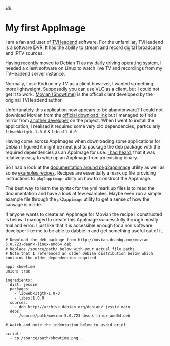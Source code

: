 [Up](../)
# My first AppImage

I am a fan and user of [TVHeadend](https://tvheadend.org/) software. For the unfamiliar, TVHeadend is a software DVR. It has the ability to stream and record digital broadcasts and IPTV sources.

Having recently moved to Debian 11 as my daily driving operating system, I needed a client software on Linux to watch live TV and recordings from my TVHeadend server instance.

Normally, I use Kodi on my TV as a client however, I wanted something more lightweight. Supposedly you can use VLC as a client, but I could not get it to work. [Movian (Showtime)](https://movian.tv/) is the offical client developed by the original TVHeadend author.

Unfortunately this application now appears to be abandonware? I could not download Movian from the [official download link](https://movian.tv/downloads/movian) but I managed to find a mirror from [another developer](http://movian.deanbg.com/) on the project. When I went to install the application, I realised it required some very old dependencies, particularly `libwebkitgtk-1.0-0` & `libssl1.0.0`

Having come across AppImages when downloading some applications for Debian I figured it might be neat just to package the deb package with the required dependencies as an AppImage for use. [I had heard](https://www.youtube.com/watch?v=Wy63jwjpNg4), that it was relatively easy to whip up an AppImage from an existing binary.

So I had a look at the [documentation around pkg2appimage](https://docs.appimage.org/packaging-guide/converting-binary-packages/pkg2appimage.html) utility as well as some [examples recipes](https://github.com/AppImage/pkg2appimage/tree/master/recipes). Recipes are essentially a mark up file providing instructions to `pkg2appimage` utility on how to construct the AppImage.

The best way to learn the syntax for the yml mark up files is to read the documentation and have a look at few examples. Maybe even run a simple example file through the `pk2appimage` utility to get a sense of how the sausage is made.

If anyone wants to create an AppImage for Movian the recipe I constructed is below. I managed to create this AppImage successfully through mostly trial and error. I just like that it is accessible enough for a non software developer like me to be able to dabble in and get something useful out of it.

```
# Download the deb package from http://movian.deanbg.com/movian-5.0.723-deank-linux-amd64.deb
# Replace /source/path/ below with your actual file paths
# Note that I referenced an older Debian distribution below which contains the older dependencies required

app: showtime
union: true

ingredients:
  dist: jessie
  packages:
    - libwebkitgtk-1.0-0
    - libssl1.0.0
  sources:
    - deb http://archive.debian.org/debian/ jessie main
  debs:
    - /source/path/movian-5.0.723-deank-linux-amd64.deb

# Watch and note the indentation below to avoid grief

script:
  - cp /source/path/showtime.png .
```
